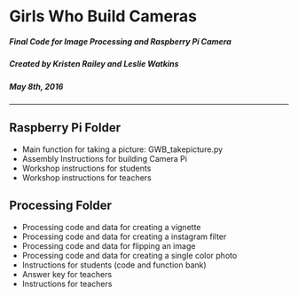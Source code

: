 # Girls Who Build Cameras
##### Final Code for Image Processing and Raspberry Pi Camera  
##### Created by Kristen Railey and Leslie Watkins  
##### May 8th, 2016 
-----------------------

## Raspberry Pi Folder
- Main function for taking a picture: GWB_takepicture.py 
- Assembly Instructions for building Camera Pi 
- Workshop instructions for students 
- Workshop instructions for teachers 


## Processing Folder
- Processing code and data for creating a vignette	
- Processing code and data for creating a instagram filter	
- Processing code and data for flipping an image	
- Processing code and data for creating a single color photo	
- Instructions for students (code and function bank)	
- Answer key for teachers	
- Instructions for teachers	

